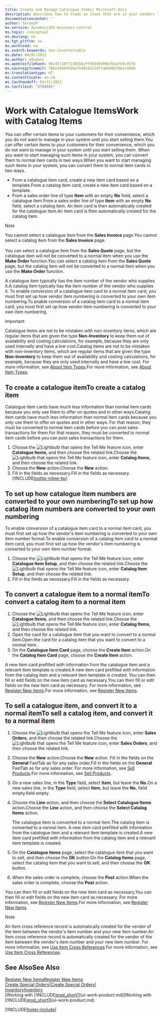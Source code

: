 ```yaml
---
title: Create and Manage Catalogue Items| Microsoft Docs
description: Describes how to trade in items that are in your vendors list of items but not in your own list of items.
documentationcenter: ''
author: SorenGP
ms.service: dynamics365-business-central
ms.topic: conceptual
ms.devlang: na
ms.tgt_pltfrm: na
ms.workload: na
ms.search.keywords: non-inventoriable
ms.date: 04/01/2021
ms.author: edupont
ms.openlocfilehash: 9bc47c18f723b55baffd56d5d89bfb5afb5c457b
ms.sourcegitcommit: 766e2840fd16efb901d211d7fa64d96766ac99d9
ms.translationtype: HT
ms.contentlocale: en-CA
ms.lasthandoff: 03/31/2021
ms.locfileid: "5784501"
---
```

# <a name="work-with-catalog-items"></a><span data-ttu-id="26e28-103">Work with Catalogue Items</span><span class="sxs-lookup"><span data-stu-id="26e28-103">Work with Catalog Items</span></span>
<span data-ttu-id="26e28-104">You can offer certain items to your customers for their convenience, which you do not want to manage in your system until you start selling them.</span><span class="sxs-lookup"><span data-stu-id="26e28-104">You can offer certain items to your customers for their convenience, which you do not want to manage in your system until you start selling them.</span></span> <span data-ttu-id="26e28-105">When you want to start managing such items in your system, you can convert them to normal item cards in two ways.</span><span class="sxs-lookup"><span data-stu-id="26e28-105">When you want to start managing such items in your system, you can convert them to normal item cards in two ways.</span></span>

* <span data-ttu-id="26e28-106">From a catalogue item card, create a new item card based on a template.</span><span class="sxs-lookup"><span data-stu-id="26e28-106">From a catalog item card, create a new item card based on a template.</span></span>
* <span data-ttu-id="26e28-107">From a sales order line of type **Item** with an empty **No** field, select a catalogue item.</span><span class="sxs-lookup"><span data-stu-id="26e28-107">From a sales order line of type **Item** with an empty **No** field, select a catalog item.</span></span> <span data-ttu-id="26e28-108">An item card is then automatically created for the catalogue item.</span><span class="sxs-lookup"><span data-stu-id="26e28-108">An item card is then automatically created for the catalog item.</span></span>

> [!NOTE]  
> <span data-ttu-id="26e28-109">You cannot select a catalogue item from the **Sales Invoice** page.</span><span class="sxs-lookup"><span data-stu-id="26e28-109">You cannot select a catalog item from the **Sales Invoice** page.</span></span><br /><br />
> <span data-ttu-id="26e28-110">You can select a catalogue item from the **Sales Quote** page, but the catalogue item will not be converted to a normal item when you use the **Make Order** function.</span><span class="sxs-lookup"><span data-stu-id="26e28-110">You can select a catalog item from the **Sales Quote** page, but the catalog item will not be converted to a normal item when you use the **Make Order** function.</span></span>

<span data-ttu-id="26e28-111">A catalogue item typically has the item number of the vendor who supplies it.</span><span class="sxs-lookup"><span data-stu-id="26e28-111">A catalog item typically has the item number of the vendor who supplies it.</span></span> <span data-ttu-id="26e28-112">To enable conversion of a catalogue item card to a normal item card, you must first set up how vendor item numbering is converted to your own item numbering.</span><span class="sxs-lookup"><span data-stu-id="26e28-112">To enable conversion of a catalog item card to a normal item card, you must first set up how vendor item numbering is converted to your own item numbering.</span></span>   

> [!Important]
> <span data-ttu-id="26e28-113">Catalogue items are not to be mistaken with non-inventory items, which are regular items that are given the type **Non-Inventory** to keep them out of availability and costing calculations, for example, because they are only used internally and have a low cost.</span><span class="sxs-lookup"><span data-stu-id="26e28-113">Catalog items are not to be mistaken with non-inventory items, which are regular items that are given the type **Non-Inventory** to keep them out of availability and costing calculations, for example, because they are only used internally and have a low cost.</span></span> <span data-ttu-id="26e28-114">For more information, see [About Item Types](inventory-about-item-types.md).</span><span class="sxs-lookup"><span data-stu-id="26e28-114">For more information, see [About Item Types](inventory-about-item-types.md).</span></span>

## <a name="to-create-a-catalog-item"></a><span data-ttu-id="26e28-115">To create a catalogue item</span><span class="sxs-lookup"><span data-stu-id="26e28-115">To create a catalog item</span></span>
<span data-ttu-id="26e28-116">Catalogue item cards have much less information than normal item cards because you only use them to offer on quotes and in other ways.</span><span class="sxs-lookup"><span data-stu-id="26e28-116">Catalog item cards have much less information than normal item cards because you only use them to offer on quotes and in other ways.</span></span> <span data-ttu-id="26e28-117">For that reason, they must be converted to normal item cards before you can post sales transactions for them.</span><span class="sxs-lookup"><span data-stu-id="26e28-117">For that reason, they must be converted to normal item cards before you can post sales transactions for them.</span></span>

1. <span data-ttu-id="26e28-118">Choose the ![Lightbulb that opens the Tell Me feature](media/ui-search/search_small.png "Tell me what you want to do") icon, enter **Catalogue Items**, and then choose the related link.</span><span class="sxs-lookup"><span data-stu-id="26e28-118">Choose the ![Lightbulb that opens the Tell Me feature](media/ui-search/search_small.png "Tell me what you want to do") icon, enter **Catalog Items**, and then choose the related link.</span></span>
2. <span data-ttu-id="26e28-119">Choose the **New** action.</span><span class="sxs-lookup"><span data-stu-id="26e28-119">Choose the **New** action.</span></span>
3. <span data-ttu-id="26e28-120">Fill in the fields as necessary.</span><span class="sxs-lookup"><span data-stu-id="26e28-120">Fill in the fields as necessary.</span></span> [!INCLUDE[tooltip-inline-tip](includes/tooltip-inline-tip_md.md)]

## <a name="to-set-up-how-catalog-item-numbers-are-converted-to-your-own-numbering"></a><span data-ttu-id="26e28-121">To set up how catalogue item numbers are converted to your own numbering</span><span class="sxs-lookup"><span data-stu-id="26e28-121">To set up how catalog item numbers are converted to your own numbering</span></span>
<span data-ttu-id="26e28-122">To enable conversion of a catalogue item card to a normal item card, you must first set up how the vendor's item numbering is converted to your own item number format.</span><span class="sxs-lookup"><span data-stu-id="26e28-122">To enable conversion of a catalog item card to a normal item card, you must first set up how the vendor's item numbering is converted to your own item number format.</span></span>

1. <span data-ttu-id="26e28-123">Choose the ![Lightbulb that opens the Tell Me feature](media/ui-search/search_small.png "Tell me what you want to do") icon, enter **Catalogue Item Setup**, and then choose the related link.</span><span class="sxs-lookup"><span data-stu-id="26e28-123">Choose the ![Lightbulb that opens the Tell Me feature](media/ui-search/search_small.png "Tell me what you want to do") icon, enter **Catalog Item Setup**, and then choose the related link.</span></span>
2. <span data-ttu-id="26e28-124">Fill in the fields as necessary.</span><span class="sxs-lookup"><span data-stu-id="26e28-124">Fill in the fields as necessary.</span></span>

## <a name="to-convert-a-catalog-item-to-a-normal-item"></a><span data-ttu-id="26e28-125">To convert a catalogue item to a normal item</span><span class="sxs-lookup"><span data-stu-id="26e28-125">To convert a catalog item to a normal item</span></span>
1. <span data-ttu-id="26e28-126">Choose the ![Lightbulb that opens the Tell Me feature](media/ui-search/search_small.png "Tell me what you want to do") icon, enter **Catalogue Items**, and then choose the related link.</span><span class="sxs-lookup"><span data-stu-id="26e28-126">Choose the ![Lightbulb that opens the Tell Me feature](media/ui-search/search_small.png "Tell me what you want to do") icon, enter **Catalog Items**, and then choose the related link.</span></span>
2. <span data-ttu-id="26e28-127">Open the card for a catalogue item that you want to convert to a normal item.</span><span class="sxs-lookup"><span data-stu-id="26e28-127">Open the card for a catalog item that you want to convert to a normal item.</span></span>
3. <span data-ttu-id="26e28-128">On the **Catalogue Item Card** page, choose the **Create Item** action.</span><span class="sxs-lookup"><span data-stu-id="26e28-128">On the **Catalog Item Card** page, choose the **Create Item** action.</span></span>

<span data-ttu-id="26e28-129">A new item card prefilled with information from the catalogue item and a relevant item template is created.</span><span class="sxs-lookup"><span data-stu-id="26e28-129">A new item card prefilled with information from the catalog item and a relevant item template is created.</span></span> <span data-ttu-id="26e28-130">You can then fill or edit fields on the new item card as necessary.</span><span class="sxs-lookup"><span data-stu-id="26e28-130">You can then fill or edit fields on the new item card as necessary.</span></span> <span data-ttu-id="26e28-131">For more information, see [Register New Items](inventory-how-register-new-items.md).</span><span class="sxs-lookup"><span data-stu-id="26e28-131">For more information, see [Register New Items](inventory-how-register-new-items.md).</span></span>

## <a name="to-sell-a-catalog-item-and-convert-it-to-a-normal-item"></a><span data-ttu-id="26e28-132">To sell a catalogue item, and convert it to a normal item</span><span class="sxs-lookup"><span data-stu-id="26e28-132">To sell a catalog item, and convert it to a normal item</span></span>
1. <span data-ttu-id="26e28-133">Choose the ![Lightbulb that opens the Tell Me feature](media/ui-search/search_small.png "Tell me what you want to do") icon, enter **Sales Orders**, and then choose the related link.</span><span class="sxs-lookup"><span data-stu-id="26e28-133">Choose the ![Lightbulb that opens the Tell Me feature](media/ui-search/search_small.png "Tell me what you want to do") icon, enter **Sales Orders**, and then choose the related link.</span></span>
2. <span data-ttu-id="26e28-134">Choose the **New** action.</span><span class="sxs-lookup"><span data-stu-id="26e28-134">Choose the **New** action.</span></span> <span data-ttu-id="26e28-135">Fill in the fields on the **General** FastTab as for any sales order.</span><span class="sxs-lookup"><span data-stu-id="26e28-135">Fill in the fields on the **General** FastTab as for any sales order.</span></span> <span data-ttu-id="26e28-136">For more information, see [Sell Products](sales-how-sell-products.md).</span><span class="sxs-lookup"><span data-stu-id="26e28-136">For more information, see [Sell Products](sales-how-sell-products.md).</span></span>
3. <span data-ttu-id="26e28-137">On a new sales line, in the **Type** field, select **Item**, but leave the **No.**</span><span class="sxs-lookup"><span data-stu-id="26e28-137">On a new sales line, in the **Type** field, select **Item**, but leave the **No.**</span></span> <span data-ttu-id="26e28-138">field empty.</span><span class="sxs-lookup"><span data-stu-id="26e28-138">field empty.</span></span>
4. <span data-ttu-id="26e28-139">Choose the **Line** action, and then choose the **Select Catalogue Items** action.</span><span class="sxs-lookup"><span data-stu-id="26e28-139">Choose the **Line** action, and then choose the **Select Catalog Items** action.</span></span>

    <span data-ttu-id="26e28-140">The catalogue item is converted to a normal item.</span><span class="sxs-lookup"><span data-stu-id="26e28-140">The catalog item is converted to a normal item.</span></span> <span data-ttu-id="26e28-141">A new item card prefilled with information from the catalogue item and a relevant item template is created.</span><span class="sxs-lookup"><span data-stu-id="26e28-141">A new item card prefilled with information from the catalog item and a relevant item template is created.</span></span>
5. <span data-ttu-id="26e28-142">On the **Catalogue Items** page, select the catalogue item that you want to sell, and then choose the **OK** button.</span><span class="sxs-lookup"><span data-stu-id="26e28-142">On the **Catalog Items** page, select the catalog item that you want to sell, and then choose the **OK** button.</span></span>
6. <span data-ttu-id="26e28-143">When the sales order is complete, choose the **Post** action.</span><span class="sxs-lookup"><span data-stu-id="26e28-143">When the sales order is complete, choose the **Post** action.</span></span>

<span data-ttu-id="26e28-144">You can then fill or edit fields on the new item card as necessary.</span><span class="sxs-lookup"><span data-stu-id="26e28-144">You can then fill or edit fields on the new item card as necessary.</span></span> <span data-ttu-id="26e28-145">For more information, see [Register New Items](inventory-how-register-new-items.md).</span><span class="sxs-lookup"><span data-stu-id="26e28-145">For more information, see [Register New Items](inventory-how-register-new-items.md).</span></span>

> [!NOTE]  
>   <span data-ttu-id="26e28-146">An Item cross reference record is automatically created for the vendor of the item between the vendor's item number and your new item number.</span><span class="sxs-lookup"><span data-stu-id="26e28-146">An Item cross reference record is automatically created for the vendor of the item between the vendor's item number and your new item number.</span></span> <span data-ttu-id="26e28-147">For more information, see [Use Item Cross References](inventory-how-use-item-cross-refs.md).</span><span class="sxs-lookup"><span data-stu-id="26e28-147">For more information, see [Use Item Cross References](inventory-how-use-item-cross-refs.md).</span></span>

## <a name="see-also"></a><span data-ttu-id="26e28-148">See Also</span><span class="sxs-lookup"><span data-stu-id="26e28-148">See Also</span></span>
[<span data-ttu-id="26e28-149">Register New Items</span><span class="sxs-lookup"><span data-stu-id="26e28-149">Register New Items</span></span>](inventory-how-register-new-items.md)  
<span data-ttu-id="26e28-150">[Create Special Orders](sales-how-to-create-special-orders.md)|</span><span class="sxs-lookup"><span data-stu-id="26e28-150">[Create Special Orders](sales-how-to-create-special-orders.md)|</span></span>  
[<span data-ttu-id="26e28-151">Inventory</span><span class="sxs-lookup"><span data-stu-id="26e28-151">Inventory</span></span>](inventory-manage-inventory.md)  
<span data-ttu-id="26e28-152">[Working with [!INCLUDE[prod_short](includes/prod_short.md)]](ui-work-product.md)</span><span class="sxs-lookup"><span data-stu-id="26e28-152">[Working with [!INCLUDE[prod_short](includes/prod_short.md)]](ui-work-product.md)</span></span>


[!INCLUDE[footer-include](includes/footer-banner.md)]